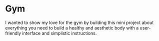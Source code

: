 # Gym
I wanted to show my love for the gym by building this mini project about everything you need to build a healthy and aesthetic body with a user-friendly interface and simplistic instructions.
